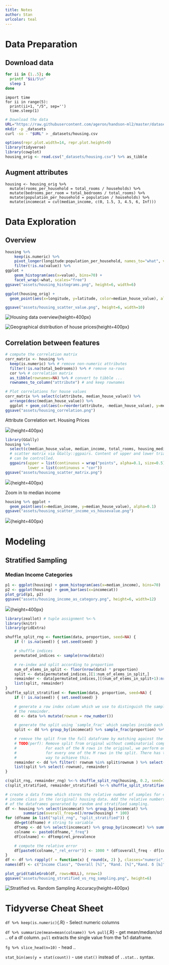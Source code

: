 ```yaml
---
title: Notes
author: Stan
urlcolor: teal
---
```


# Data Preparation

## Download data

```{.bash .cb.run session=test_bash live_output=true}
for ii in {1..5}; do
  printf "$ii/5\n"
  sleep 1
done
```

```{.python .cb.run executable="python3 -u" session=test_py live_output=true}
import time
for ii in range(5):
  print(ii+1, "/5", sep='')
  time.sleep(1)
```

```{.bash .cb.run}
# Download the data
URL="https://raw.githubusercontent.com/ageron/handson-ml2/master/datasets/housing/housing.csv"
mkdir -p _datasets
curl -so - "$URL" > _datasets/housing.csv
```

```{.R .cb.run hide=stdout+stderr}
options(repr.plot.width=14, repr.plot.height=9)
library(tidyverse)
library(cowplot)
housing_orig <- read.csv("_datasets/housing.csv") %>% as_tibble
```

## Augment attributes

```
housing <- housing_orig %>%
  mutate(rooms_per_household = total_rooms / households) %>%
  mutate(bedrooms_per_room = total_bedrooms / total_rooms) %>%
  mutate(population_per_household = population / households) %>%
  mutate(incomecat = cut(median_income, c(0, 1.5, 3, 4.5, 6, Inf)))
```

# Data Exploration

## Overview

```{.R .cb.run hide=stdout+stderr}
housing %>%
    keep(is.numeric) %>%
    pivot_longer(longitude:population_per_household, names_to="what", values_to="value") %>%
    filter(!is.na(value)) %>%
ggplot +
    geom_histogram(aes(x=value), bins=70) +
    facet_wrap(~what, scales="free")
ggsave("assets/housing_histograms.png", height=6, width=6)
```

```{.R .cb.run hide=stdout+stderr}
ggplot(housing_orig) +
  geom_point(aes(x=longitude, y=latitude, color=median_house_value), alpha=0.3)

ggsave("assets/housing_scatter_value.png", height=6, width=10)
```
![Housing data overview](assets/housing_histograms.png){height=400px}

![Geographical distribution of house prices](assets/housing_scatter_value.png){height=400px}

## Correlation between features

```{.R .cb.run hide=stdout+stderr}
# compute the correlation matrix
corr_matrix <- housing %>%
  keep(is.numeric) %>% # remove non-numeric attributes
  filter(!is.na(total_bedrooms)) %>% # remove na-rows
  cor %>% # correlation matrix
  as_tibble(rownames=NA) %>% # convert to tibble ...
  rownames_to_column("attribute") # and keep rownames

# Plot correlations for house values
corr_matrix %>% select(c(attribute, median_house_value)) %>%
  arrange(desc(median_house_value)) %>%
  ggplot + geom_col(aes(x=reorder(attribute, -median_house_value), y=median_house_value))
ggsave("assets/housing_correlation.png")
```
Attribute Correlation wrt. Housing Prices

![](assets/housing_correlation.png){height=400px}

```{.R .cb.run}
library(GGally)
housing %>%
  select(c(median_house_value, median_income, total_rooms, housing_median_age)) %>%
  # scatter matrix via GGally::ggpairs. Content of upper and lower triangles and diagonal
  # can be controlled.
  ggpairs(upper = list(continuous = wrap("points", alpha=0.1, size=0.5)),
          lower = list(continuous = "cor"))
ggsave("assets/housing_scatter_matrix.png")
```
![](assets/housing_scatter_matrix.png){height=400px}

Zoom in to median income

```{.R .cb.run}
housing %>% ggplot +
  geom_point(aes(x=median_income, y=median_house_value), alpha=0.1)
ggsave("assets/housing_scatter_income_vs_housevalue.png")
```
![](assets/housing_scatter_income_vs_housevalue.png){height=400px}

# Modeling

## Stratified Sampling

### Median Income Categories

```{.R .cb.run hide=stdout+stderr}
p1 <- ggplot(housing) + geom_histogram(aes(x=median_income), bins=70)
p2 <- ggplot(housing) + geom_bar(aes(x=incomecat))
plot_grid(p1, p2)
ggsave("assets/housing_income_as_category.png", height=6, width=12)
```
![](assets/housing_income_as_category.png){height=400px}

```{.R .cb.run hide=stdout+stderr}
library(zeallot) # tuple assignment %<-%
library(knitr)
library(gridExtra)

shuffle_split_rng <- function(data, proportion, seed=NA) {
    if (! is.na(seed)) { set.seed(seed) }

    # shuffle indices
    permutated_indices <- sample(nrow(data))

    # re-index and split according to proportion
    num_of_elems_in_split <- floor(nrow(data) * proportion)
    split <- data[permutated_indices,][1:num_of_elems_in_split,]
    remainder <- data[permutated_indices,][(num_of_elems_in_split+1):nrow(data),]
    list(split, remainder)
}
shuffle_split_stratified <- function(data, proportion, seed=NA) {
    if (! is.na(seed)) { set.seed(seed) }

    # generate a row index column which we use to distinguish the sample's row from
    # the remainder.
    dd <- data %>% mutate(rownum = row_number())

    # generate the split using `sample_frac' which samples inside each group
    split <- dd %>% group_by(incomecat) %>% sample_frac(proportion) %>% ungroup

    # remove the split from the full dataframe by matching against the row indices.
    # TODO(perf): Remove split from original without combinatorial complexity :(
    #             For each of the N rows in the original, we perform one comparison
    #             for every one of the M rows in the split. There has to be a better
    #             way to achieve this.
    remainder <- dd %>% filter(! rownum %in% split$rownum ) %>% select(-rownum)
    list(split %>% select(-rownum), remainder)
}

c(split_rng, remainder_rng) %<-% shuffle_split_rng(housing, 0.2, seed=1)
c(split_stratified, remainder_stratified) %<-% shuffle_split_stratified(housing, 0.2, seed=1)

# create a data frame which stores the relative number of samples for every
# income class in the (original) housing data. Add the relative numbers
# of the dataframes generated by random and stratified sampling.
df <- housing %>% select(incomecat) %>% group_by(incomecat) %>%
        summarize(overall_freq=n()/nrow(housing) * 100)
for (dfname in list("split_rng", "split_stratified")) {
    dd=get(dfname) # string to variable
    dftemp <- dd %>% select(incomecat) %>% group_by(incomecat) %>% summarize(rel_prevalence=100 * n()/nrow(dd))
    colname <- paste0(dfname,"_freq")
    df[colname] <- dftemp$rel_prevalence

    # compute the relative error
    df[paste0(colname,"_rel_error")] <- 1000 * (df$overall_freq - df[colname]) / df$overall_freq
}
df <- df %>% rapply(f = function(x) { round(x, 2) }, classes="numeric", how="replace")
names(df) <- c("Income Class", "Overall [%]", "Rand. [%]","Rand. δ [‰]","Stratif. [%]","Stratif. δ [‰]")

plot_grid(tableGrob(df, rows=NULL), nrow=1)
ggsave("assets/housing_stratified_vs_rng_sampling.png", height=6)
```

![Stratified vs. Random Sampling Accuracy](assets/housing_stratified_vs_rng_sampling.png){height=400px}

# Tidyverse Cheat Sheet

`df %>% keep(is.numeric)`{.R} - Select numeric columns

`df %>% summarize(mean=mean(colname)) %>% pull`{.R} - get mean/median/sd .. of a df column. `pull` extracts the single
value from the 1x1 dataframe.

`fg %>% slice_head(n=10)` - head .. 

`stat_bin(aes(y = stat(count))` - use `stat()` instead of `..stat..` syntax.
